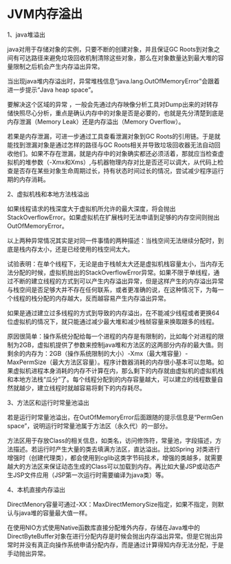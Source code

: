 # JVM内存溢出

1、java堆溢出

java对用于存储对象的实例，只要不断的创建对象，并且保证GC Roots到对象之间有可达路径来避免垃圾回收机制清除这些对象，那么在对象数量达到最大堆的容量限制之后机会产生内存溢出异常。

当出现java堆内存溢出时，异常堆栈信息“java.lang.OutOfMemoryError”会跟着进一步提示“Java heap space”。

要解决这个区域的异常 ，一般会先通过内存映像分析工具对Dump出来的对转存储快照尽心分析，重点是确认内存中的对象是否是必要的，也就是先分清楚到底是内存泄漏（Memory Leak）还是内存溢出（Memory Overflow）。

若果是内存泄漏，可进一步通过工具查看泄漏对象到GC Roots的引用链。于是就能找到泄漏对象是通过怎样的路径与GC Roots相关并导致垃圾回收器无法自动回收他们。如果不存在泄漏，就是内存中的对象确实都还必须活着，那就应当检查虚拟机的堆参数（-Xmx和Xms）,与机器物理内存对比是否还可以调大，从代码上检查是否存在某些对象生命周期过长，持有状态时间过长的情况，尝试减少程序运行期的内存消耗。

2、虚拟机栈和本地方法栈溢出

如果线程请求的栈深度大于虚拟机所允许的最大深度，将会抛出StackOverflowError。如果虚拟机在扩展栈时无法申请到足够的内存空间则抛出OutOfMemoryError。

以上两种异常情况其实是对同一件事情的两种描述：当栈空间无法继续分配时，到底是栈内存太小，还是已经使用的栈空间太大。

试验表明：在单个线程下，无论是由于栈帧太大还是虚拟机栈容量太小，当内存无法分配的时候，虚拟机抛出的StackOverflowError异常。如果不限于单线程，通过不断的建立线程的方式到可以产生内存溢出异常，但是这样产生的内存溢出异常与栈空间是否足够大并不存在任何联系，或者更准确的说，在这种情况下，为每一个线程的栈分配的内存越大，反而越容易产生内存溢出异常。

如果是通过建立过多线程的方式到导致的内存溢出，在不能减少线程或者更换64位虚拟机的情况下，就只能通过减少最大堆和减少栈帧容量来换取跟多的线程。

原因很简单：操作系统分配给每一个进程的内存是有限制的，比如每个对进程的限制为2GB，虚拟机提供了参数来控制java堆和方法区的这两部分内存的最大值。则剩余的内存为：2GB（操作系统限制的大小）-Xmx（最大堆容量）-MaxPermSize（最大方法区容量）。程序计数器消耗的内存很小基本可以忽略。如果虚拟机进程本身消耗的内存不计算在内，那么剩下的内存就由虚拟机的虚拟机栈和本地方法栈“瓜分”了。每个线程分配到的内存容量越大，可以建立的线程数量自然就越少，建立线程时就越容易将剩下的内存耗尽。

3、方法区和运行时常量池溢出

若是运行时常量池溢出，在OutOfMemoryError后面跟随的提示信息是“PermGen space”，说明运行时常量池属于方法区（永久代）的一部分。

方法区用于存放Class的相关信息，如类名，访问修饰符，常量池，字段描述，方法描述。若运行时产生大量的类去填满方法区，直达溢出。比如Spring 对类进行增强时（创建代理类），都会使用到cglib这类字节码技术，增强的类越多，就需要越大的方法区来保证动态生成的Class可以加载到内存。再比如大量JSP或动态产生JSP文件应用（JSP第一次运行时需要编译为java类）等。

4、本机直接内存溢出

DirectMenory容量可通过-XX：MaxDirectMemorySize指定，如果不指定，则默认与java堆的容量最大值一样。

在使用NIO方式使用Native函数库直接分配堆外内存，存储在Java堆中的DirectByteBuffer对象在进行分配内存是时候会抛出内存溢出异常。但是它抛出异常时并没有真正向操作系统申请分配内存，而是通过计算得知内存无法分配，于是手动抛出异常。
